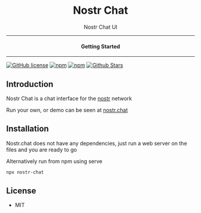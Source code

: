 <div align="center">
  <h1>Nostr Chat</h1>
</div>

<div align="center">  
Nostr Chat UI
</div>

---

<div align="center">
<h4>Getting Started</h4>
</div>
  
---
  

[![GitHub license](https://img.shields.io/badge/license-MIT-blue.svg)](https://github.com/melvincarvalho/nostr.chat/blob/gh-pages/LICENSE)
[![npm](https://img.shields.io/npm/v/nostr-chat)](https://npmjs.com/package/nostr-chat)
[![npm](https://img.shields.io/npm/dw/nostr-chat.svg)](https://npmjs.com/package/nostr-chat)
[![Github Stars](https://img.shields.io/github/stars/melvincarvalho/nostr.chat.svg)](https://github.com/melvincarvalho/nostr.chat/)

## Introduction

Nostr Chat is a chat interface for the [nostr](https://github.com/fiatjaf/nostr) network

Run your own, or demo can be seen at [nostr.chat](https://nostr.chat)

## Installation

Nostr.chat does not have any dependencies, just run a web server on the files and you are ready to go

Alternatively run from npm using serve

```sh
npx nostr-chat
```

## License

- MIT